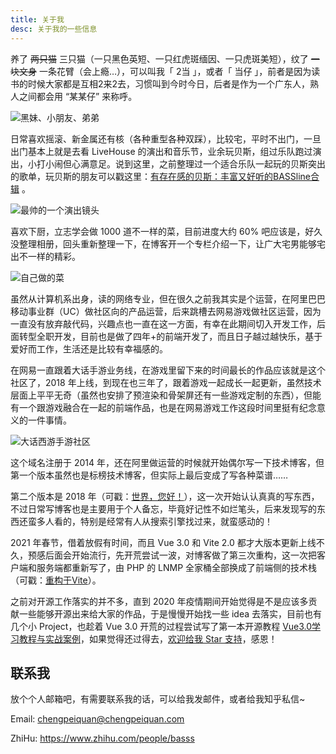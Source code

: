 ```yaml
---
title: 关于我
desc: 关于我的一些信息
---
```


养了 ~~两只猫~~ 三只猫（一只黑色英短、一只红虎斑缅因、一只虎斑美短），纹了 ~~一块文身~~ 一条花臂（会上瘾…），可以叫我「 2当 」，或者「 当仔 」，前者是因为读书的时候大家都是互相2来2去，习惯叫到今时今日，后者是作为一个广东人，熟人之间都会用 “某某仔” 来称呼。

![黑妹、小朋友、弟弟](https://cdn.jsdelivr.net/gh/chengpeiquan/assets-storage/img/2021/02/20210218211229.jpg)

日常喜欢摇滚、新金属还有核（各种重型各种双踩），比较宅，平时不出门，一旦出门基本上就是去看 LiveHouse 的演出和音乐节，业余玩贝斯，组过乐队跑过演出，小打小闹但心满意足。说到这里，之前整理过一个适合乐队一起玩的贝斯突出的歌单，玩贝斯的朋友可以戳这里：[有存在感的贝斯：丰富又好听的BASSline合辑](https://music.163.com/#/playlist?id=443717710) 。

![最帅的一个演出镜头](https://cdn.jsdelivr.net/gh/chengpeiquan/assets-storage/img/2021/02/20210218205909.jpg)

喜欢下厨，立志学会做 1000 道不一样的菜，目前进度大约 60% 吧应该是，好久没整理相册，回头重新整理一下，在博客开一个专栏介绍一下，让广大宅男能够宅出不一样的精彩。

![自己做的菜](https://cdn.jsdelivr.net/gh/chengpeiquan/assets-storage/img/2021/02/20210218210634.jpg)

虽然从计算机系出身，读的网络专业，但在很久之前我其实是个运营，在阿里巴巴移动事业群（UC）做社区向的产品运营，后来跳槽去网易游戏做社区运营，因为一直没有放弃敲代码，兴趣点也一直在这一方面，有幸在此期间切入开发工作，后面转型全职开发，目前也是做了四年+的前端开发了，而且日子越过越快乐，基于爱好而工作，生活还是比较有幸福感的。

在网易一直跟着大话手游业务线，在游戏里留下来的时间最长的作品应该就是这个社区了，2018 年上线，到现在也三年了，跟着游戏一起成长一起更新，虽然技术层面上平平无奇（虽然也安排了预渲染和骨架屏还有一些游戏定制的东西），但能有一个跟游戏融合在一起的前端作品，也是在网易游戏工作这段时间里挺有纪念意义的一件事情。

![大话西游手游社区](https://cdn.jsdelivr.net/gh/chengpeiquan/assets-storage/img/2021/02/20210219221548.jpg)

这个域名注册于 2014 年，还在阿里做运营的时候就开始偶尔写一下技术博客，但第一个版本虽然也是标榜技术博客，但实际上最后变成了写各种菜谱……

第二个版本是 2018 年（可戳：[世界，您好！](https://chengpeiquan.com/article/hello-world)），这一次开始认认真真的写东西，不过日常写博客也是主要用于个人备忘，毕竟好记性不如烂笔头，后来发现写的东西还蛮多人看的，特别是经常有人从搜索引擎找过来，就蛮感动的！

2021 年春节，借着放假有时间，而且 Vue 3.0 和 Vite 2.0 都才大版本更新上线不久，预感后面会开始流行，先开荒尝试一波，对博客做了第三次重构，这一次把客户端和服务端都重新写了，由 PHP 的 LNMP 全家桶全部换成了前端侧的技术栈（可戳：[重构于Vite](https://chengpeiquan.com/article/rewrite-in-vite)）。

之前对开源工作落实的并不多，直到 2020 年疫情期间开始觉得是不是应该多贡献一些能够开源出来给大家的作品，于是慢慢开始找一些 idea 去落实，目前也有几个小 Project，也趁着 Vue 3.0 开荒的过程尝试写了第一本开源教程 [Vue3.0学习教程与实战案例](https://vue3.chengpeiquan.com/)，如果觉得还过得去，[欢迎给我 Star 支持](https://github.com/chengpeiquan/learning-vue3)，感恩！

## 联系我

放个个人邮箱吧，有需要联系我的话，可以给我发邮件，或者给我知乎私信~

Email: chengpeiquan@chengpeiquan.com

ZhiHu: https://www.zhihu.com/people/basss